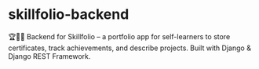 # skillfolio-backend
🏆📂📜 Backend for Skillfolio – a portfolio app for self-learners to store certificates, track achievements, and describe projects. Built with Django &amp; Django REST Framework.
